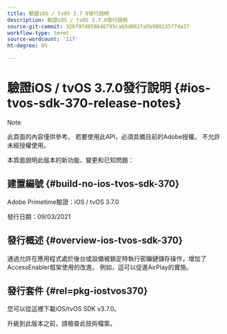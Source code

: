 ```yaml
---
title: 驗證iOS / tvOS 3.7.0發行說明
description: 驗證iOS / tvOS 3.7.0發行說明
source-git-commit: 326f97d058646795cab5d062fa5b980235f7da37
workflow-type: tm+mt
source-wordcount: '117'
ht-degree: 0%

---
```



# 驗證iOS / tvOS 3.7.0發行說明 {#ios-tvos-sdk-370-release-notes}

>[!NOTE]
>
>此頁面的內容僅供參考。 若要使用此API，必須具備目前的Adobe授權。 不允許未經授權使用。

本頁面說明此版本的新功能、變更和已知問題：

## 建置編號 {#build-no-ios-tvos-sdk-370}

Adobe Primetime驗證：iOS / tvOS 3.7.0

發行日期：09/03/2021



## 發行概述 {#overview-ios-tvos-sdk-370}

通過允許在應用程式處於後台或設備被鎖定時執行密鑰鏈儲存操作，增加了AccessEnabler框架使用的改進。 例如，這可以促進AirPlay的實施。

## 發行套件 {#rel=pkg-iostvos370}

您可以從這裡下載iOS/tvOS SDK v3.7.0。

升級到此版本之前，請檢查此技術檔案。